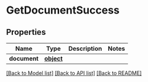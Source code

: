 # GetDocumentSuccess

## Properties
Name | Type | Description | Notes
------------ | ------------- | ------------- | -------------
**document** | [**object**](.md) |  | 

[[Back to Model list]](../README.md#documentation-for-models) [[Back to API list]](../README.md#documentation-for-api-endpoints) [[Back to README]](../README.md)


